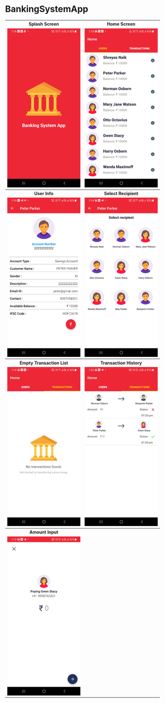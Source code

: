 # BankingSystemApp
<table style="border-colapse: colapse;">
  <tr>
    <th>Splash Screen</th>
    <th>Home Screen</th>
  </tr>
  <tr>
    <td><img src="Screenshots/SplashScreen.jpg" width="300"></td>
    <td><img src="Screenshots/UserList.jpg" width="300"></td>
  </tr>
  <tr>
    <th>User Info</th>
    <th>Select Recipient</th>
  </tr>
  <tr>
    <td><img src="Screenshots/UserInfo.jpg" width="300"></td>
    <td><img src="Screenshots/Recipient.jpg" width="300"></td>   
  </tr>
  <tr>
    <th>Empty Transaction List</th>
    <th>Transaction History</th>
  </tr>
  <tr>
    <td><img src="Screenshots/EmptyTransactionList.jpg" width="300"></td>
    <td><img src="Screenshots/TransactionHistory.jpg" width="300"></td>
  </tr>
  <tr>
    <th>Amount Input</th>
    <th></th>
  </tr>
  <tr>
    <td><img src="Screenshots/AmountInput.jpg" width="300"></td>
    <td></td>
  </tr>
</table>
<h2></h2>
  

